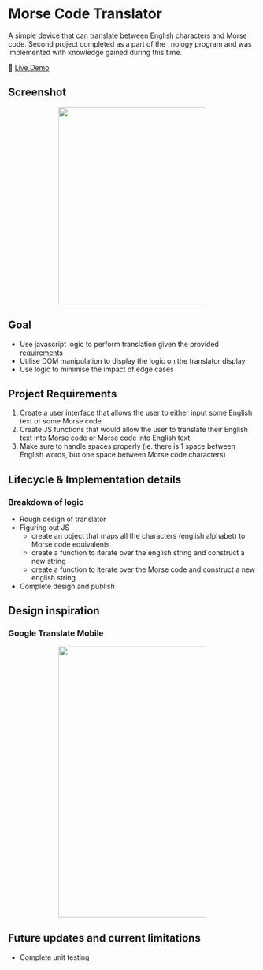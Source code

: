 # Morse Code Translator

A simple device that can translate between English characters and Morse code. Second project completed as a part of the \_nology program and was implemented with knowledge gained during this time.

🔗 [Live Demo](https://erikryan-s.github.io/morse-translator-project/)

## Screenshot

<p align="center">
    <img src="https://i.gyazo.com/f69b63ac87e933d19e35fce414a2f2e1.png" width="300" height="400">
</p>

## Goal

-   Use javascript logic to perform translation given the provided [requirements](#project-requirements)
-   Utilise DOM manipulation to display the logic on the translator display
-   Use logic to minimise the impact of edge cases

## Project Requirements

1. Create a user interface that allows the user to either input some English text or some Morse code
2. Create JS functions that would allow the user to translate their English text into Morse code or Morse code into English text
3. Make sure to handle spaces properly (ie. there is 1 space between English words, but one space between Morse code characters)

## Lifecycle & Implementation details

### Breakdown of logic

-   Rough design of translator
-   Figuring out JS
    -   create an object that maps all the characters (english alphabet) to Morse code equivalents
    -   create a function to iterate over the english string and construct a new string
    -   create a function to iterate over the Morse code and construct a new english string
-   Complete design and publish

## Design inspiration

### Google Translate Mobile

<p align="center">
    <img src="https://i.gyazo.com/3e88d338f9b9ab154584a5cf216b4e85.png" width="300" height="550">
</p>

## Future updates and current limitations

-   Complete unit testing
